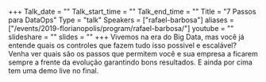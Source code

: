 +++
Talk_date = ""
Talk_start_time = ""
Talk_end_time = ""
Title = "7 Passos para DataOps"
Type = "talk"
Speakers = ["rafael-barbosa"]
aliases = ["/events/2019-florianopolis/program/rafael-barbosa/"]
youtube = ""
slideshare = ""
slides = ""
+++
Vivemos na era do Big Data, mas você já entende quais os controles que fazem tudo isso possivel e escalável? Venha ver quais são os passos que permitem você e sua empresa a ficarem sempre a frente da evolução garantindo bons resultados. E ainda por cima tem uma demo live no final.